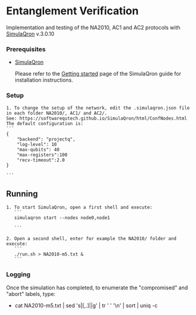 # Entanglement Verification

Implementation and testing of the NA2010, AC1 and AC2 protocols with [SimulaQron](http://www.simulaqron.org/) v.3.0.10

### Prerequisites

* [SimulaQron](http://www.simulaqron.org/)

  Please refer to the [Getting started](https://softwarequtech.github.io/SimulaQron/html/GettingStarted.html) page of the SimulaQron guide for installation instructions.

### Setup

    1. To change the setup of the network, edit the .simulaqron.json file in each folder NA2010/, AC1/ and AC2/.
    See: https://softwarequtech.github.io/SimulaQron/html/ConfNodes.html
    The default configuration is:
    ```
    {
        "backend": "projectq",
        "log-level": 10
        "max-qubits": 40
        "max-registers":100
        "recv-timeout":2.0
    }

    ```

## Running

    1. To start SimulaQron, open a first shell and execute:
       ```
       simulaqron start --nodes node0,node1

       ```

    2. Open a second shell, enter for example the NA2010/ folder and execute:
       ```
       ./run.sh > NA2010-m5.txt &
       ```

### Logging

Once the simulation has completed, to enumerate the "compromised" and "abort" labels, type:

* cat NA2010-m5.txt | sed 's|[,.]||g' | tr ' ' '\n' | sort | uniq -c
